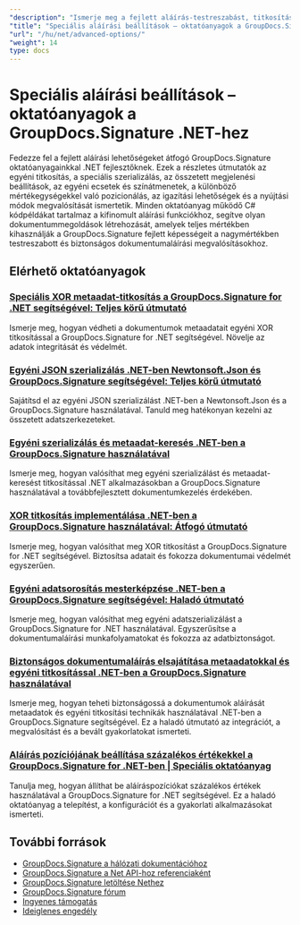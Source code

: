 ```yaml
---
"description": "Ismerje meg a fejlett aláírás-testreszabást, titkosítást, szerializálást és speciális aláírási funkciókat ezekkel a GroupDocs.Signature .NET oktatóanyagokkal."
"title": "Speciális aláírási beállítások – oktatóanyagok a GroupDocs.Signature .NET-hez"
"url": "/hu/net/advanced-options/"
"weight": 14
type: docs
---
```

# Speciális aláírási beállítások – oktatóanyagok a GroupDocs.Signature .NET-hez

Fedezze fel a fejlett aláírási lehetőségeket átfogó GroupDocs.Signature oktatóanyagainkkal .NET fejlesztőknek. Ezek a részletes útmutatók az egyéni titkosítás, a speciális szerializálás, az összetett megjelenési beállítások, az egyéni ecsetek és színátmenetek, a különböző mértékegységekkel való pozicionálás, az igazítási lehetőségek és a nyújtási módok megvalósítását ismertetik. Minden oktatóanyag működő C# kódpéldákat tartalmaz a kifinomult aláírási funkciókhoz, segítve olyan dokumentummegoldások létrehozását, amelyek teljes mértékben kihasználják a GroupDocs.Signature fejlett képességeit a nagymértékben testreszabott és biztonságos dokumentumaláírási megvalósításokhoz.

## Elérhető oktatóanyagok

### [Speciális XOR metaadat-titkosítás a GroupDocs.Signature for .NET segítségével: Teljes körű útmutató](./custom-xor-metadata-encryption-groupdocs-signature-net/)
Ismerje meg, hogyan védheti a dokumentumok metaadatait egyéni XOR titkosítással a GroupDocs.Signature for .NET segítségével. Növelje az adatok integritását és védelmét.

### [Egyéni JSON szerializálás .NET-ben Newtonsoft.Json és GroupDocs.Signature segítségével: Teljes körű útmutató](./custom-json-serialization-newtonsoft-groupdocs-signature/)
Sajátítsd el az egyéni JSON szerializálást .NET-ben a Newtonsoft.Json és a GroupDocs.Signature használatával. Tanuld meg hatékonyan kezelni az összetett adatszerkezeteket.

### [Egyéni szerializálás és metaadat-keresés .NET-ben a GroupDocs.Signature használatával](./custom-serialization-metadata-signature-net-groupdocs/)
Ismerje meg, hogyan valósíthat meg egyéni szerializálást és metaadat-keresést titkosítással .NET alkalmazásokban a GroupDocs.Signature használatával a továbbfejlesztett dokumentumkezelés érdekében.

### [XOR titkosítás implementálása .NET-ben a GroupDocs.Signature használatával: Átfogó útmutató](./xor-encryption-dotnet-groupdocs-signature-integration-guide/)
Ismerje meg, hogyan valósíthat meg XOR titkosítást a GroupDocs.Signature for .NET segítségével. Biztosítsa adatait és fokozza dokumentumai védelmét egyszerűen.

### [Egyéni adatsorosítás mesterképzése .NET-ben a GroupDocs.Signature segítségével: Haladó útmutató](./master-custom-data-serialization-groupdocs-signature-dotnet/)
Ismerje meg, hogyan valósíthat meg egyéni adatszerializálást a GroupDocs.Signature for .NET használatával. Egyszerűsítse a dokumentumaláírási munkafolyamatokat és fokozza az adatbiztonságot.

### [Biztonságos dokumentumaláírás elsajátítása metaadatokkal és egyéni titkosítással .NET-ben a GroupDocs.Signature használatával](./secure-document-signing-metadata-encryption-net/)
Ismerje meg, hogyan teheti biztonságossá a dokumentumok aláírását metaadatok és egyéni titkosítási technikák használatával .NET-ben a GroupDocs.Signature segítségével. Ez a haladó útmutató az integrációt, a megvalósítást és a bevált gyakorlatokat ismerteti.

### [Aláírás pozíciójának beállítása százalékos értékekkel a GroupDocs.Signature for .NET-ben | Speciális oktatóanyag](./set-signature-position-percentages-groupdocs-signature-net/)
Tanulja meg, hogyan állíthat be aláíráspozíciókat százalékos értékek használatával a GroupDocs.Signature for .NET segítségével. Ez a haladó oktatóanyag a telepítést, a konfigurációt és a gyakorlati alkalmazásokat ismerteti.

## További források

- [GroupDocs.Signature a hálózati dokumentációhoz](https://docs.groupdocs.com/signature/net/)
- [GroupDocs.Signature a Net API-hoz referenciaként](https://reference.groupdocs.com/signature/net/)
- [GroupDocs.Signature letöltése Nethez](https://releases.groupdocs.com/signature/net/)
- [GroupDocs.Signature fórum](https://forum.groupdocs.com/c/signature)
- [Ingyenes támogatás](https://forum.groupdocs.com/)
- [Ideiglenes engedély](https://purchase.groupdocs.com/temporary-license/)